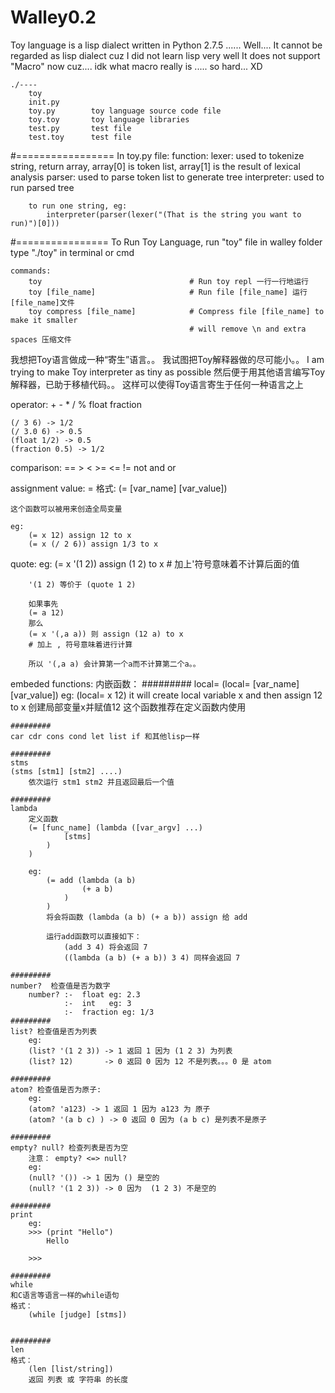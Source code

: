 Walley0.2
=========
Toy language is a lisp dialect written in Python 2.7.5 ......
Well.... It cannot be regarded as lisp dialect cuz I did not learn lisp very well
It does not support "Macro" now cuz.... idk what macro really is ..... so hard... XD

	./----
		toy      
		init.py
		toy.py        toy language source code file
		toy.toy       toy language libraries
		test.py       test file
		test.toy      test file

#=================
In toy.py file:
	function:
		lexer: used to tokenize string, return array, array[0] is token list, array[1] is the result of lexical analysis
		parser: used to parse token list to generate tree
		interpreter: used to run parsed tree

		to run one string, eg:
			interpreter(parser(lexer("(That is the string you want to run)")[0]))
			
#================
To Run Toy Language, run "toy" file in walley folder
type "./toy" in terminal or cmd

	commands:
		toy    								# Run toy repl 一行一行地运行
		toy [file_name]						# Run file [file_name] 运行[file_name]文件
		toy compress [file_name]			# Compress file [file_name] to make it smaller
											# will remove \n and extra spaces 压缩文件


我想把Toy语言做成一种“寄生”语言。。
我试图把Toy解释器做的尽可能小。。 I am trying to make Toy interpreter as tiny as possible
然后便于用其他语言编写Toy解释器，已助于移植代码。。
这样可以使得Toy语言寄生于任何一种语言之上


operator:
	+ - * / % float fraction

	(/ 3 6) -> 1/2
	(/ 3.0 6) -> 0.5
	(float 1/2) -> 0.5
	(fraction 0.5) -> 1/2

comparison:
	== > < >= <= != not and or


assignment value:
	=
	格式:
		(= [var_name] [var_value])

	这个函数可以被用来创造全局变量

	eg: 
		(= x 12) assign 12 to x
		(= x (/ 2 6)) assign 1/3 to x
quote:
	eg:
		(= x '(1 2)) assign (1 2) to x
		# 加上'符号意味着不计算后面的值

		'(1 2) 等价于 (quote 1 2)

		如果事先
		(= a 12)
		那么
		(= x '(,a a)) 则 assign (12 a) to x
		# 加上 , 符号意味着进行计算

		所以 '(,a a) 会计算第一个a而不计算第二个a。。

embeded functions:
内嵌函数：
	#########
	local=
		(local= [var_name] [var_value])
		eg:
			(local= x 12) 
			it will create local variable x and then assign 12 to x
			创建局部变量x并赋值12
	这个函数推荐在定义函数内使用

	#########
	car cdr cons cond let list if 和其他lisp一样

	#########
	stms
	(stms [stm1] [stm2] ....)
		依次运行 stm1 stm2 并且返回最后一个值

	#########
	lambda
		定义函数
		(= [func_name] (lambda ([var_argv] ...)
				[stms]
			)
		)

		eg:
			(= add (lambda (a b)
					(+ a b)
				)
			)
			将会将函数 (lambda (a b) (+ a b)) assign 给 add

			运行add函数可以直接如下：
				(add 3 4) 将会返回 7
				((lambda (a b) (+ a b)) 3 4) 同样会返回 7

	#########
	number?  检查值是否为数字
		number? :-	float eg: 2.3
				:-  int   eg: 3
				:-  fraction eg: 1/3
	#########
	list? 检查值是否为列表
		eg:
		(list? '(1 2 3)) -> 1 返回 1 因为 (1 2 3) 为列表
		(list? 12)		 -> 0 返回 0 因为 12 不是列表。。。0 是 atom

	#########
	atom? 检查值是否为原子:
		eg:
		(atom? 'a123) -> 1 返回 1 因为 a123 为 原子
		(atom? '(a b c) ) -> 0 返回 0 因为 (a b c) 是列表不是原子

	#########
	empty? null? 检查列表是否为空
		注意： empty? <=> null?
		eg:
		(null? '()) -> 1 因为 () 是空的
		(null? '(1 2 3)) -> 0 因为  (1 2 3) 不是空的

	#########
	print
		eg:
		>>> (print "Hello")
			Hello

		>>>
	
	#########
	while 
	和C语言等语言一样的while语句
	格式：
		(while [judge] [stms])

	
	#########
	len
	格式：
		(len [list/string])
		返回 列表 或 字符串 的长度






















